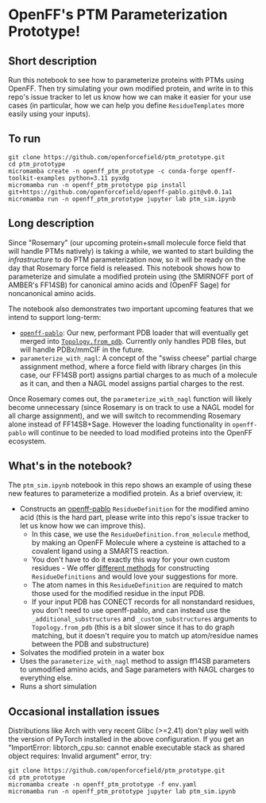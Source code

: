 # OpenFF's PTM Parameterization Prototype!

## Short description

Run this notebook to see how to parameterize proteins with PTMs using OpenFF. Then try simulating your own modified protein, and write in to this repo's issue tracker to let us know how we can make it easier for your use cases (in particular, how we can help you define `ResidueTemplates` more easily using your inputs).

## To run

```shell
git clone https://github.com/openforcefield/ptm_prototype.git
cd ptm_prototype
micromamba create -n openff_ptm_prototype -c conda-forge openff-toolkit-examples python=3.11 pyxdg
micromamba run -n openff_ptm_prototype pip install git+https://github.com/openforcefield/openff-pablo.git@v0.0.1a1
micromamba run -n openff_ptm_prototype jupyter lab ptm_sim.ipynb
```

## Long description

Since "Rosemary" (our upcoming protein+small molecule force field that will handle PTMs natively) is taking a while, we wanted to start building the _infrastructure_ to do PTM parameterization now, so it will be ready on the day that Rosemary force field is released. This notebook shows how to parameterize and simulate a modified protein using (the SMIRNOFF port of AMBER's FF14SB) for canonical amino acids and (OpenFF Sage) for noncanonical amino acids.

The notebook also demonstrates two important upcoming features that we intend to support long-term:

* [`openff-pablo`](https://github.com/openforcefield/openff-pablo): Our new, performant PDB loader that will eventually get merged into [`Topology.from_pdb`](https://docs.openforcefield.org/projects/toolkit/en/stable/users/pdb_cookbook/index.html). Currently only handles PDB files, but will handle PDBx/mmCIF in the future.
* `parameterize_with_nagl`: A concept of the "swiss cheese" partial charge assignment method, where a force field with library charges (in this case, our FF14SB port) assigns partial charges to as much of a molecule as it can, and then a NAGL model assigns partial charges to the rest. 

Once Rosemary comes out, the `parameterize_with_nagl` function will likely become unnecessary (since Rosemary is on track to use a NAGL model for all charge assignment), and we will switch to recommending Rosemary alone instead of FF14SB+Sage. However the loading functionality in `openff-pablo` will continue to be needed to load modified proteins into the OpenFF ecosystem.

## What's in the notebook?

The `ptm_sim.ipynb` notebook in this repo shows an example of using these new features to parameterize a modified protein. As a brief overview, it:

* Constructs an [openff-pablo]([url](https://github.com/openforcefield/openff-pablo/)) `ResidueDefinition` for the modified amino acid (this is the hard part, please write into this repo's issue tracker to let us know how we can improve this).
    * In this case, we use the `ResidueDefinition.from_molecule` method, by making an OpenFF Molecule where a cysteine is attached to a covalent ligand using a SMARTS reaction.
    * You don't have to do it exactly this way for your own custom residues - We offer [different methods](https://openff-pablo.readthedocs.io/en/latest/api/generated/openff.pablo.ResidueDefinition.html) for constructing `ResidueDefinitions` and would love your suggestions for more.
    * The atom names in this `ResidueDefinition` are required to match those used for the modified residue in the input PDB.
    * If your input PDB has CONECT records for all nonstandard residues, you don't need to use openff-pablo, and can instead use the `_additional_substructures` and `_custom_substructures` arguments to `Topology.from_pdb` (this is a bit slower since it has to do graph matching, but it doesn't require you to match up atom/residue names between the PDB and substructure)
* Solvates the modified protein in a water box
* Uses the `parameterize_with_nagl` method to assign ff14SB parameters to unmodified amino acids, and Sage parameters with NAGL charges to everything else. 
* Runs a short simulation

## Occasional installation issues

Distributions like Arch with very recent Glibc (>=2.41) don't play well with the version of PyTorch installed in the above configuration. If you get an "ImportError: libtorch_cpu.so: cannot enable executable stack as shared object requires: Invalid argument" error, try:

```shell
git clone https://github.com/openforcefield/ptm_prototype.git
cd ptm_prototype
micromamba create -n openff_ptm_prototype -f env.yaml
micromamba run -n openff_ptm_prototype jupyter lab ptm_sim.ipynb
```
